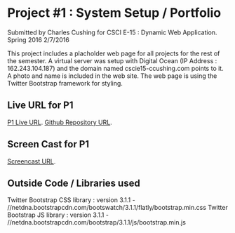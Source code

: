
# Project #1 : System Setup / Portfolio

Submitted by Charles Cushing for CSCI E-15 : Dynamic Web Application. Spring 2016
2/7/2016

This project includes a placholder web page for all projects for the rest of the semester. A virtual server was setup with Digital Ocean (IP Address : 162.243.104.187) and the domain named cscie15-ccushing.com points to it.
A photo and name is included in the web site. The web page is using the Twitter Bootstrap framework for styling. 


## Live URL for P1
[P1 Live URL](http://p1.cscie15-ccushing.com/).
[Github Repository URL](https://github.com/ccushing/p1).


## Screen Cast for P1
[Screencast URL](http://p1.cscie15-ccushing.com/).


## Outside Code / Libraries used
Twitter Bootstrap CSS library : version 3.1.1 - //netdna.bootstrapcdn.com/bootswatch/3.1.1/flatly/bootstrap.min.css
Twitter Bootstrap JS library  : version 3.1.1 - //netdna.bootstrapcdn.com/bootstrap/3.1.1/js/bootstrap.min.js


